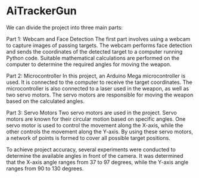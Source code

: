 # AiTrackerGun
We can divide the project into three main parts:

Part 1: Webcam and Face Detection
The first part involves using a webcam to capture images of passing targets. The webcam performs face detection and sends the coordinates of the detected target to a computer running Python code. Suitable mathematical calculations are performed on the computer to determine the required angles for moving the weapon.

Part 2: Microcontroller
In this project, an Arduino Mega microcontroller is used. It is connected to the computer to receive the target coordinates. The microcontroller is also connected to a laser used in the weapon, as well as two servo motors. The servo motors are responsible for moving the weapon based on the calculated angles.

Part 3: Servo Motors
Two servo motors are used in the project. Servo motors are known for their circular motion based on specific angles. One servo motor is used to control the movement along the X-axis, while the other controls the movement along the Y-axis. By using these servo motors, a network of points is formed to cover all possible target positions.

To achieve project accuracy, several experiments were conducted to determine the available angles in front of the camera. It was determined that the X-axis angle ranges from 37 to 97 degrees, while the Y-axis angle ranges from 90 to 130 degrees.
